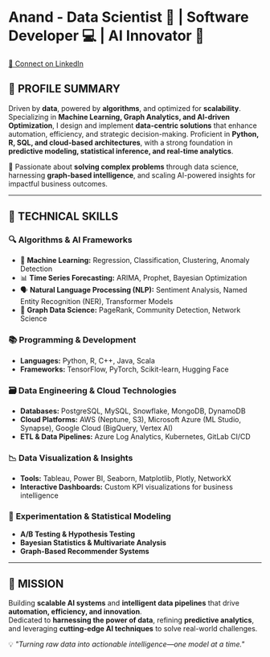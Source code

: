 # Anand - Data Scientist 🧠 | Software Developer 💻 | AI Innovator 🚀  

[🔗 Connect on LinkedIn](https://www.linkedin.com/in/anand-shah-ds)  

## 📝 PROFILE SUMMARY  

Driven by **data**, powered by **algorithms**, and optimized for **scalability**.  
Specializing in **Machine Learning, Graph Analytics, and AI-driven Optimization**, I design and implement **data-centric solutions** that enhance automation, efficiency, and strategic decision-making. Proficient in **Python, R, SQL, and cloud-based architectures**, with a strong foundation in **predictive modeling, statistical inference, and real-time analytics**.  

🚀 Passionate about **solving complex problems** through data science, harnessing **graph-based intelligence**, and scaling AI-powered insights for impactful business outcomes.  

---

## 🧩 TECHNICAL SKILLS  

### 🔍 **Algorithms & AI Frameworks**  
- 🤖 **Machine Learning:** Regression, Classification, Clustering, Anomaly Detection  
- 📊 **Time Series Forecasting:** ARIMA, Prophet, Bayesian Optimization  
- 🗣️ **Natural Language Processing (NLP):** Sentiment Analysis, Named Entity Recognition (NER), Transformer Models  
- 🔗 **Graph Data Science:** PageRank, Community Detection, Network Science  

### 📚 **Programming & Development**  
- **Languages:** Python, R, C++, Java, Scala  
- **Frameworks:** TensorFlow, PyTorch, Scikit-learn, Hugging Face  

### 🗃️ **Data Engineering & Cloud Technologies**  
- **Databases:** PostgreSQL, MySQL, Snowflake, MongoDB, DynamoDB  
- **Cloud Platforms:** AWS (Neptune, S3), Microsoft Azure (ML Studio, Synapse), Google Cloud (BigQuery, Vertex AI)  
- **ETL & Data Pipelines:** Azure Log Analytics, Kubernetes, GitLab CI/CD  

### 📉 **Data Visualization & Insights**  
- **Tools:** Tableau, Power BI, Seaborn, Matplotlib, Plotly, NetworkX  
- **Interactive Dashboards:** Custom KPI visualizations for business intelligence  

### 🔬 **Experimentation & Statistical Modeling**  
- **A/B Testing & Hypothesis Testing**  
- **Bayesian Statistics & Multivariate Analysis**  
- **Graph-Based Recommender Systems**  

---

## 🚀 MISSION  

Building **scalable AI systems** and **intelligent data pipelines** that drive **automation, efficiency, and innovation**.  
Dedicated to **harnessing the power of data**, refining **predictive analytics**, and leveraging **cutting-edge AI techniques** to solve real-world challenges.  

💡 *"Turning raw data into actionable intelligence—one model at a time."*  
